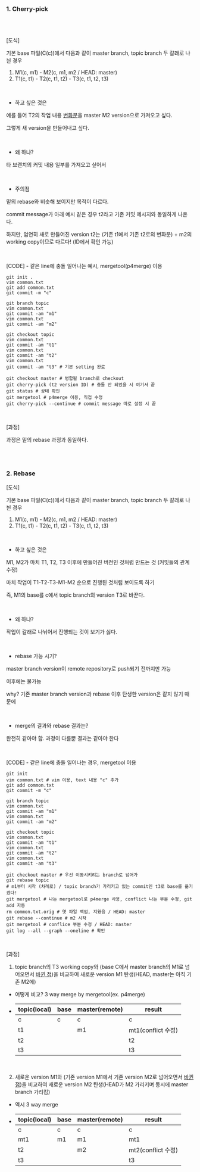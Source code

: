 ### 1. Cherry-pick ###

<br>

<br>

[도식]

기본 base 파일(C(c))에서 다음과 같이 master branch, topic branch 두 갈래로 나뉜 경우

1. M1(c, m1) - M2(c, m1, m2 / HEAD: master)
2. T1(c, t1) - T2(c, t1, t2) - T3(c, t1, t2, t3)

<br>

- 하고 싶은 것은

예를 들어 T2의 작업 내용 <u>변화분</u>을 master M2 version으로 가져오고 싶다.

그렇게 새 version을 만들어내고 싶다.

<br>

- 왜 하냐?

타 브랜치의 커밋 내용 일부를 가져오고 싶어서

<br>

- 주의점

밑의 rebase와 비슷해 보이지만 목적이 다르다.

commit message가 아래 예시 같은 경우 t2라고 기존 커밋 메시지와 동일하게 나온다.

하지만, 엄연히 새로 만들어진 version t2는 (기존 t1에서 기존 t2로의 변화분) + m2의 working copy이므로 다르다! (ID에서 확인 가능)

<br>

[CODE] - 같은 line에 충돌 일어나는 예시, mergetool(p4merge) 이용

```
git init .
vim common.txt
git add common.txt
git commit -m "c"

git branch topic
vim common.txt
git commit -am "m1"
vim common.txt
git commit -am "m2"

git checkout topic
vim common.txt
git commit -am "t1"
vim common.txt
git commit -am "t2"
vim common.txt
git commit -am "t3" # 기본 setting 완료

git checkout master # 병합될 branch로 checkout
git cherry-pick (t2 version ID) # 충돌 안 되었을 시 여기서 끝
git status # 상태 확인
git mergetool # p4merge 이용, 직접 수정
git cherry-pick --continue # commit message 따로 설정 시 끝
```

<br>

[과정]

과정은 밑의 rebase 과정과 동일하다.

<br>

<br>

### 2. Rebase

[도식]

기본 base 파일(C(c))에서 다음과 같이 master branch, topic branch 두 갈래로 나뉜 경우

1. M1(c, m1) - M2(c, m1, m2 / HEAD: master)
2. T1(c, t1) - T2(c, t1, t2) - T3(c, t1, t2, t3)

<br>

- 하고 싶은 것은

M1, M2가 마치 T1, T2, T3 이후에 만들어진 버전인 것처럼 만드는 것 (커밋들의 관계 수정)

마치 작업이 T1-T2-T3-M1-M2 순으로 진행된 것처럼 보이도록 하기

즉, M1의 base를 c에서 topic branch의 version T3로 바꾼다.

<br>

- 왜 하냐?

작업이 갈래로 나뉘어서 진행되는 것이 보기가 싫다.

<br>

- rebase 가능 시기?

master branch version이 remote repository로 push되기 전까지만 가능

이후에는 불가능

why? 기존 master branch version과 rebase 이후 탄생한 version은 같지 않기 때문에

<br>

- merge의 결과와 rebase 결과는?

완전히 같아야 함. 과정이 다를뿐 결과는 같아야 한다

<br>

[CODE] - 같은 line에 충돌 일어나는 경우, mergetool 이용

```
git init
vim common.txt # vim 이용, text 내용 "c" 추가
git add common.txt
git commit -m "c"

git branch topic
vim common.txt
git commit -am "m1"
vim common.txt
git commit -am "m2"

git checkout topic
vim common.txt
git commit -am "t1"
vim common.txt
git commit -am "t2"
vim common.txt
git commit -am "t3"

git checkout master # 우선 이동시키려는 branch로 넘어가
git rebase topic 
# m1부터 시작 (차례로) / topic branch가 가리키고 있는 commit인 t3로 base를 옮기겠다!
git mergetool # 나는 mergetool로 p4merge 사용, conflict 나는 부분 수정, git add 자동
rm common.txt.orig # 옛 파일 백업, 지웠음 / HEAD: master
git rebase --continue # m2 시작
git mergetool # conflice 부분 수정 / HEAD: master
git log --all --graph --oneline # 확인
```

<br>

[과정]

1. topic branch의 T3 working copy와 (base C에서 master branch의 M1로 넘어오면서 <u>바뀐 점</u>)을 비교하여 새로운 version M1 탄생(HEAD, master는 아직 기존 M2에)

- 어떻게 비교? 3 way merge by mergetool(ex. p4merge)

- | topic(local) | base | master(remote) | result             |
  | ------------ | ---- | -------------- | ------------------ |
  | c            | c    | c              | c                  |
  | t1           |      | m1             | mt1(conflict 수정) |
  | t2           |      |                | t2                 |
  | t3           |      |                | t3                 |

  <br>

2. 새로운 version M1와 (기존 version M1에서 기존 version M2로 넘어오면서 <u>바뀐 점</u>)을 비교하여 새로운 version M2 탄생(HEAD가 M2 가리키며 동시에 master branch 가리킴)

- 역시 3 way merge

- | topic(local) | base | master(remote) | result             |
  | ------------ | ---- | -------------- | ------------------ |
  | c            | c    | c              | c                  |
  | mt1          | m1   | m1             | mt1                |
  | t2           |      | m2             | mt2(conflict 수정) |
  | t3           |      |                | t3                 |

  


